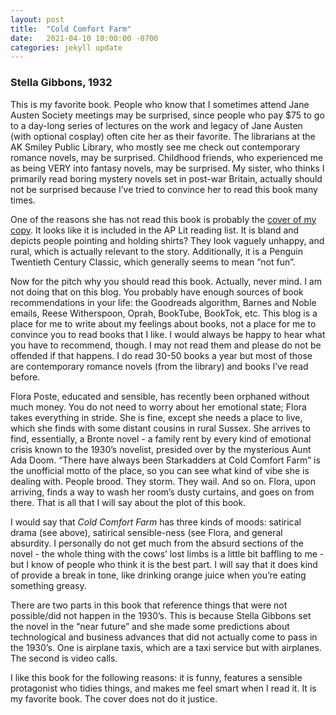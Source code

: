 ```yaml
---
layout: post
title:  "Cold Comfort Farm"
date:   2021-04-10 10:00:00 -0700
categories: jekyll update
---
```


### Stella Gibbons, 1932

This is my favorite book.  People who know that I sometimes attend Jane Austen Society meetings may be surprised, since people who pay $75 to go to a day-long series of lectures on the work and legacy of Jane Austen (with optional cosplay) often cite her as their favorite.  The librarians at the AK Smiley Public Library, who mostly see me check out contemporary romance novels, may be surprised.  Childhood friends, who experienced me as being VERY into fantasy novels, may be surprised.  My sister, who thinks I primarily read boring mystery novels set in post-war Britain,  actually should not be surprised because I’ve tried to convince her to read this book many times. 

One of the reasons she has not read this book is probably the [cover of my copy](https://pictures.abebooks.com/isbn/9780140188691-us.jpg).  It looks like it is included in the AP Lit reading list.  It is bland and depicts people pointing and holding shirts? They look vaguely unhappy, and rural, which is actually relevant to the story.  Additionally, it is a Penguin Twentieth Century Classic, which generally seems to mean “not fun”.  

Now for the pitch why you should read this book.  Actually, never mind.  I am not doing that on this blog.  You probably have enough sources of book recommendations in your life: the Goodreads algorithm, Barnes and Noble emails, Reese Witherspoon, Oprah, BookTube, BookTok, etc.  This blog is a place for me to write about my feelings about books, not a place for me to convince you to read books that I like.  I would always be happy to hear what you have to recommend, though.  I may not read them and please do not be offended if that happens.  I do read 30-50 books a year but most of those are contemporary romance novels (from the library) and books I’ve read before.

Flora Poste, educated and sensible, has recently been orphaned without much money.  You do not need to worry about her emotional state; Flora takes everything in stride.  She is fine, except she needs a place to live, which she finds with some distant cousins in rural Sussex.  She arrives to find, essentially, a Bronte novel - a family rent by every kind of emotional crisis known to the 1930’s novelist, presided over by the mysterious Aunt Ada Doom.  “There have always been Starkadders at Cold Comfort Farm” is the unofficial motto of the place, so you can see what kind of vibe she is dealing with.  People brood.  They storm.  They wail.  And so on.  Flora, upon arriving, finds a way to wash her room’s dusty curtains, and goes on from there.  That is all that I will say about the plot of this book.

I would say that _Cold Comfort Farm_ has three kinds of moods: satirical drama (see above), satirical sensible-ness (see Flora, and general absurdity.  I personally do not get much from the absurd sections of the novel - the whole thing with the cows’ lost limbs is a little bit baffling to me - but I know of people who think it is the best part.  I will say that it does kind of provide a break in tone, like drinking orange juice when you’re eating something greasy.  

There are two parts in this book that reference things that were not possible/did not happen in the 1930’s.  This is because Stella Gibbons set the novel in the “near future” and she made some predictions about technological and business advances that did not actually come to pass in the 1930’s.  One is airplane taxis, which are a taxi service but with airplanes.  The second is video calls. 

I like this book for the following reasons:  it is funny, features a sensible protagonist who tidies things, and makes me feel smart when I read it.  It is my favorite book.  The cover does not do it justice.
